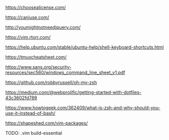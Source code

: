 https://choosealicense.com/

https://caniuse.com/

http://youmightnotneedjquery.com/

https://vim.rtorr.com/

https://help.ubuntu.com/stable/ubuntu-help/shell-keyboard-shortcuts.html

https://tmuxcheatsheet.com/

https://www.sans.org/security-resources/sec560/windows_command_line_sheet_v1.pdf

https://github.com/robbyrussell/oh-my-zsh

https://medium.com/@webprolific/getting-started-with-dotfiles-43c3602fd789

https://www.howtogeek.com/362409/what-is-zsh-and-why-should-you-use-it-instead-of-bash/

https://shapeshed.com/vim-packages/

TODO:
.vim
build-essential
